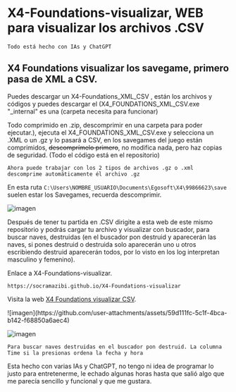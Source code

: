 # X4-Foundations-visualizar, WEB para visualizar los archivos .CSV

```Todo está hecho con IAs y ChatGPT```

## X4 Foundations visualizar los savegame, primero pasa de XML a CSV.

Puedes descargar un X4-Foundations_XML_CSV , están los archivos y códigos y puedes descargar el (X4_FOUNDATIONS_XML_CSV.exe "_internal" es una (carpeta necesita para funcionar)

Todo comprimido en .zip, descomprimir en una carpeta para poder ejecutar.), ejecuta el X4_FOUNDATIONS_XML_CSV.exe y selecciona un .XML o un .gz y lo pasará a CSV, en los savegames del juego están comprimidos, ~~descomprímelo primero~~, no modifica nada,
pero haz copias de seguridad. (Todo el código está en el repositorio)

``` Ahora puede trabajar con los 2 tipos de archivos .gz o .xml descomprime automáticamente él archivo .gz ```

En esta ruta ```C:\Users\NOMBRE_USUARIO\Documents\Egosoft\X4\99866623\save``` suelen estar los Savegames, recuerda descomprimir.

![imagen](https://github.com/user-attachments/assets/782aa275-5ed8-44e1-bded-9029851bb77c)



Después de tener tu partida en .CSV dirigite a esta web de este mismo repositorio y podrás cargar tu archivo y visualizar con buscador, para buscar naves, destruidas (en el buscador pon destruid y aparecerán las naves, si pones destruid o destruida solo aparecerán uno u otros escribiendo destruid aparecerán todos, por lo visto en los log interpretan masculino y femenino).

Enlace a X4-Foundations-visualizar.

```https://socramazibi.github.io/X4-Foundations-visualizar```
<p>Visita la web <a href="https://socramazibi.github.io/X4-Foundations-visualizar/" target="_blank" rel="noopener noreferrer">X4 Foundations visualizar CSV</a>.</p>
![imagen](https://github.com/user-attachments/assets/59d111fc-5c1f-4bca-b142-f68850a6aec4)

![imagen](https://github.com/user-attachments/assets/a2ff9baa-6bf9-4565-991e-77240074b613)

```Para buscar naves destruidas en el buscador pon destruid. La columna Time si la presionas ordena la fecha y hora```


Esta hecho con varias IAs y ChatGPT, no tengo ni idea de programar lo justo para entretenerme, le echado algunas horas hasta que salió algo que me parecía sencillo y funcional y que me gustara.
